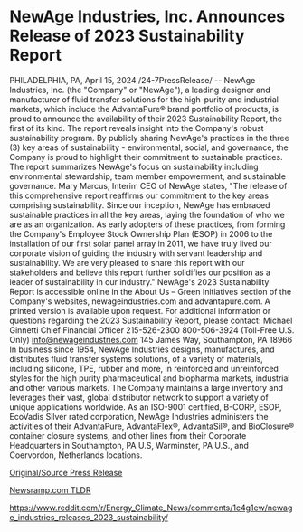 # NewAge Industries, Inc. Announces Release of 2023 Sustainability Report

PHILADELPHIA, PA, April 15, 2024 /24-7PressRelease/ -- NewAge Industries, Inc. (the "Company" or "NewAge"), a leading designer and manufacturer of fluid transfer solutions for the high-purity and industrial markets, which include the AdvantaPure® brand portfolio of products, is proud to announce the availability of their 2023 Sustainability Report, the first of its kind.  The report reveals insight into the Company's robust sustainability program. By publicly sharing NewAge's practices in the three (3) key areas of sustainability - environmental, social, and governance, the Company is proud to highlight their commitment to sustainable practices. The report summarizes NewAge's focus on sustainability including environmental stewardship, team member empowerment, and sustainable governance.   Mary Marcus, Interim CEO of NewAge states, "The release of this comprehensive report reaffirms our commitment to the key areas comprising sustainability. Since our inception, NewAge has embraced sustainable practices in all the key areas, laying the foundation of who we are as an organization. As early adopters of these practices, from forming the Company's Employee Stock Ownership Plan (ESOP) in 2006 to the installation of our first solar panel array in 2011, we have truly lived our corporate vision of guiding the industry with servant leadership and sustainability. We are very pleased to share this report with our stakeholders and believe this report further solidifies our position as a leader of sustainability in our industry."  NewAge's 2023 Sustainability Report is accessible online in the About Us – Green Initiatives section of the Company's websites, newageindustries.com and advantapure.com. A printed version is available upon request.  For additional information or questions regarding the 2023 Sustainability Report, please contact:  Michael Ginnetti Chief Financial Officer 215-526-2300 800-506-3924 (Toll-Free U.S. Only) info@newageindustries.com 145 James Way, Southampton, PA 18966  In business since 1954, NewAge Industries designs, manufactures, and distributes fluid transfer systems solutions, of a variety of materials, including silicone, TPE, rubber and more, in reinforced and unreinforced styles for the high purity pharmaceutical and biopharma markets, industrial and other various markets.  The Company maintains a large inventory and leverages their vast, global distributor network to support a variety of unique applications worldwide.  As an ISO-9001 certified, B-CORP, ESOP, EcoVadis Silver rated corporation, NewAge Industries administers the activities of their AdvantaPure, AdvantaFlex®, AdvantaSil®, and BioClosure® container closure systems, and other lines from their Corporate Headquarters in Southampton, PA U.S, Warminster, PA U.S., and Coervordon, Netherlands locations. 

[Original/Source Press Release](https://www.24-7pressrelease.com/press-release/510031/newage-industries-inc-announces-release-of-2023-sustainability-report)
                    

[Newsramp.com TLDR](None) 

https://www.reddit.com/r/Energy_Climate_News/comments/1c4g1ew/newage_industries_releases_2023_sustainability/